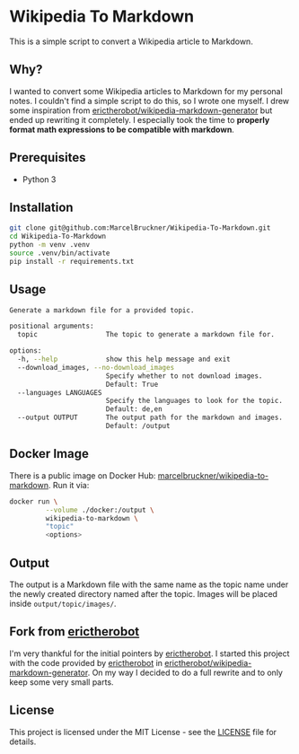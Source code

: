 # Wikipedia To Markdown

This is a simple script to convert a Wikipedia article to Markdown.

## Why?

I wanted to convert some Wikipedia articles to Markdown for my personal notes. I couldn't find a simple script to do this, so I wrote one myself. 
I drew some inspiration from [erictherobot/wikipedia-markdown-generator](https://github.com/erictherobot/wikipedia-markdown-generator) but ended up rewriting it completely. 
I especially took the time to **properly format math expressions to be compatible with markdown**.

## Prerequisites

- Python 3

## Installation

```bash
git clone git@github.com:MarcelBruckner/Wikipedia-To-Markdown.git
cd Wikipedia-To-Markdown
python -m venv .venv
source .venv/bin/activate
pip install -r requirements.txt
```

## Usage

```bash
Generate a markdown file for a provided topic.

positional arguments:
  topic                 The topic to generate a markdown file for.

options:
  -h, --help            show this help message and exit
  --download_images, --no-download_images
                        Specify whether to not download images.
                        Default: True
  --languages LANGUAGES
                        Specify the languages to look for the topic.
                        Default: de,en
  --output OUTPUT       The output path for the markdown and images.
                        Default: /output
```

## Docker Image

There is a public image on Docker Hub: [marcelbruckner/wikipedia-to-markdown](https://hub.docker.com/repository/docker/marcelbruckner/wikipedia-to-markdown). Run it via:

```bash
docker run \
         --volume ./docker:/output \  
         wikipedia-to-markdown \
         "topic"
         <options>
```

## Output

The output is a Markdown file with the same name as the topic name under the newly created directory named after the topic. Images will be placed inside `output/topic/images/`.

## Fork from [erictherobot](https://github.com/erictherobot)
I'm very thankful for the initial pointers by [erictherobot](https://github.com/erictherobot).
I started this project with the code provided by [erictherobot](https://github.com/erictherobot) in [erictherobot/wikipedia-markdown-generator](https://github.com/erictherobot/wikipedia-markdown-generator). 
On my way I decided to do a full rewrite and to only keep some very small parts.

## License

This project is licensed under the MIT License - see the [LICENSE](LICENSE) file for details.
